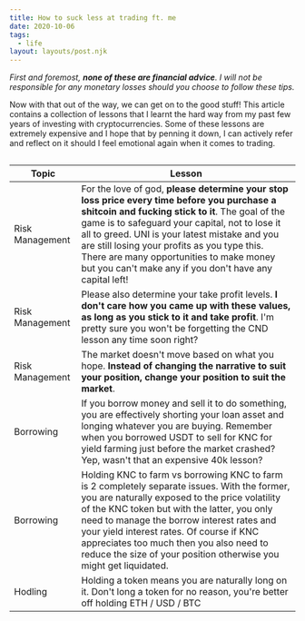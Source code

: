 ```yaml
---
title: How to suck less at trading ft. me
date: 2020-10-06
tags:
  - life
layout: layouts/post.njk
---
```


_First and foremost, <strong>none of these are financial advice</strong>. I will not be responsible for any monetary losses should you choose to follow these tips._

Now with that out of the way, we can get on to the good stuff! This article contains a collection of lessons that I learnt the hard way from my past few years of investing with cryptocurrencies. Some of these lessons are extremely expensive and I hope that by penning it down, I can actively refer and reflect on it should I feel emotional again when it comes to trading.

<div style="overflow-x:auto;">
  <table>
    <thead>
      <tr>
        <th>
          Topic
        </th>
        <th>
          Lesson
        </th>
      </tr>
    </thead>
    <tbody>
      <tr>
        <td>
          Risk Management
        </td>
        <td>
          For the love of god, <strong>please determine your stop loss price every time before you purchase a shitcoin and fucking stick to it</strong>. The goal of the game is to safeguard your capital, not to lose it all to greed. UNI is your latest mistake and you are still losing your profits as you type this. There are many opportunities to make money but you can't make any if you don't have any capital left!
        </td>
      </tr>
      <tr>
        <td>
          Risk Management
        </td>
        <td>
          Please also determine your take profit levels. <strong>I don't care how you came up with these values, as long as you stick to it and take profit</strong>. I'm pretty sure you won't be forgetting the CND lesson any time soon right?
        </td>
      </tr>
      <tr>
        <td>
          Risk Management
        </td>
        <td>
          The market doesn't move based on what you hope. <strong>Instead of changing the narrative to suit your position, change your position to suit the market</strong>.                   
        </td>
      </tr>
      <tr>
        <td>
          Borrowing
        </td>
        <td>
          If you borrow money and sell it to do something, you are effectively shorting your loan asset and longing whatever you are buying. Remember when you borrowed USDT to sell for KNC for yield farming just before the market crashed? Yep, wasn't that an expensive 40k lesson?
        </td>
      </tr>
      <tr>
        <td>
          Borrowing
        </td>
        <td>
          Holding KNC to farm vs borrowing KNC to farm is 2 completely separate issues. With the former, you are naturally exposed to the price volatility of the KNC token but with the latter, you only need to manage the borrow interest rates and your yield interest rates. Of course if KNC appreciates too much then you also need to reduce the size of your position otherwise you might get liquidated.
        </td>
      </tr>
      <tr>
        <td>
          Hodling
        </td>
        <td>
          Holding a token means you are naturally long on it. Don't long a token for no reason, you're better off holding ETH / USD / BTC
        </td>
      </tr>
    </tbody>
  </table>
</div>